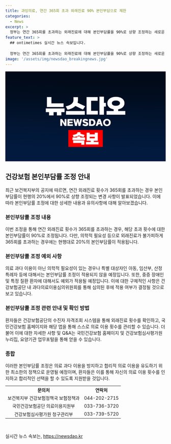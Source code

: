 ```yaml
---
title: 과잉의료, 연간 365회 초과 외래진료 90% 본인부담으로 제한
categories:
  - News
excerpt: >
  정부는 연간 365회를 초과하는 외래진료에 대해 본인부담률을 90%로 상향 조정하는 새로운 건강보험 정책을 시행한다. 이는 의료 과다 이용을 방지하고 합리적 의료 이용을 유도하기 위한 조치로, 의학적 필요성이 있는 경우에는 예외가 적용된다. 이에 대한 자세한 내용은 건강보험 홈페이지와 건강보험심사평가원 누리집에서 안내할 예정이다. 정부는 또한 의료 이용 알림 서비스를 통해 과다의료 이용자들이 합리적 의료 이용을 하도록 유도할 계획이다.
feature_text: >
  ## ontimetimes 실시간 뉴스 속보입니다.

  정부는 연간 365회를 초과하는 외래진료에 대해 본인부담률을 90%로 상향 조정하는 새로운 건강보험 정책을 시행한다. 이는 의료 과다 이용을 방지하고 합리적 의료 이용을 유도하기 위한 조치로, 의학적 필요성이 있는 경우에는 예외가 적용된다. 이에 대한 자세한 내용은 건강보험 홈페이지와 건강보험심사평가원 누리집에서 안내할 예정이다. 정부는 또한 의료 이용 알림 서비스를 통해 과다의료 이용자들이 합리적 의료 이용을 하도록 유도할 계획이다.
image: '/assets/img/newsdao_breakingnews.jpg'
---
```


<p><img src="/assets/img/newsdao_breakingnews.jpg" alt="ontimetimes 속보" /></p>

<h2 data-ke-size="size26">건강보험 본인부담률 조정 안내</h2>

<p data-ke-size="size16">최근 보건복지부의 공지에 따르면, 연간 외래진료 횟수가 365회를 초과하는 경우 본인부담률이 현행의 20%에서 90%로 상향 조정되는 변경 사항이 발표되었습니다. 이에 따라 본인부담률 조정에 대한 상세한 내용과 유의사항에 대해 알아보겠습니다.</p>

<h3 data-ke-size="size24">본인부담률 조정 내용</h3>

<p data-ke-size="size16">이번 조정을 통해 연간 외래진료 횟수가 365회를 초과하는 경우, 해당 초과 횟수에 대한 본인부담률이 90%로 조정됩니다. 다만, 의학적 필요성 등으로 외래진료가 불가피하게 365회를 초과하는 경우에는 현행대로 20%의 본인부담률이 적용됩니다.</p>

<h3 data-ke-size="size24">본인부담률 조정 예외 사항</h3>

<p data-ke-size="size16">의료 과다 이용이 아닌 의학적 필요성이 있는 경우나 특별 대상자인 아동, 임산부, 산정특례자 등에 대해서는 본인부담률 조정이 적용되지 않을 예정입니다. 또한, 중증 장애인 및 특정 질환 환자에 대해서도 예외가 적용될 예정입니다. 이에 대한 구체적인 사항은 건강보험공단 내 과다의료이용심의위원회를 통해 심의된 후에 적용 여부가 결정될 것으로 보고 있습니다.</p>

<h3 data-ke-size="size24">본인부담률 조정 관련 안내 및 확인 방법</h3>

<p data-ke-size="size16">환자들은 건강보험공단의 수진자 자격조회 시스템을 통해 외래진료 횟수를 확인하고, 국민건강보험 홈페이지와 해당 앱을 통해 스스로 의료 이용 횟수를 관리할 수 있습니다. 더불어 이에 대한 자세한 사항 및 Q&amp;A는 국민건강보험 홈페이지 및 건강보험심사평가원 누리집, 요양기관 업무포털을 통해 얻을 수 있습니다.</p>

<h3 data-ke-size="size24">종합</h3>

<p data-ke-size="size16">이러한 본인부담률 조정은 의료 과다 이용을 방지하고 합리적 의료 이용을 유도하기 위한 최소한의 정책으로 운영될 예정이며, 환자들은 이를 통해 자신의 의료 이용 횟수를 인지하고 합리적인 선택을 할 수 있도록 지원받을 것입니다.</p>

<table>
    <tr>
        <td style="text-align: center; height: 17px;"><b>문의처</b></td>
        <td style="text-align: center; height: 17px;"><b>연락처</b></td>
    </tr>
    <tr>
        <td style="text-align: center; height: 17px;">보건복지부 건강보험정책국 보험정책과</td>
        <td style="text-align: center; height: 17px;">044-202-2715</td>
    </tr>
    <tr>
        <td style="text-align: center; height: 17px;">국민건강보험공단 의료이용지원부</td>
        <td style="text-align: center; height: 17px;">033-736-3720</td>
    </tr>
    <tr>
        <td style="text-align: center; height: 17px;">건강보험심사평가원 청구관리부</td>
        <td style="text-align: center; height: 17px;">033-739-5720</td>
    </tr>
</table>

<p data-ke-size="size16">&nbsp;</p>
실시간 뉴스 속보는, <a href="https://newsdao.kr" rel="dofollow">https://newsdao.kr</a>


